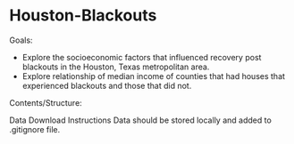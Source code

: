 # Houston-Blackouts

Goals:
- Explore the socioeconomic factors that influenced recovery post blackouts in the Houston, Texas metropolitan area.
- Explore relationship of median income of counties that had houses that experienced blackouts and those that did not.

Contents/Structure:

Data Download Instructions
Data should be stored locally and added to .gitignore file.